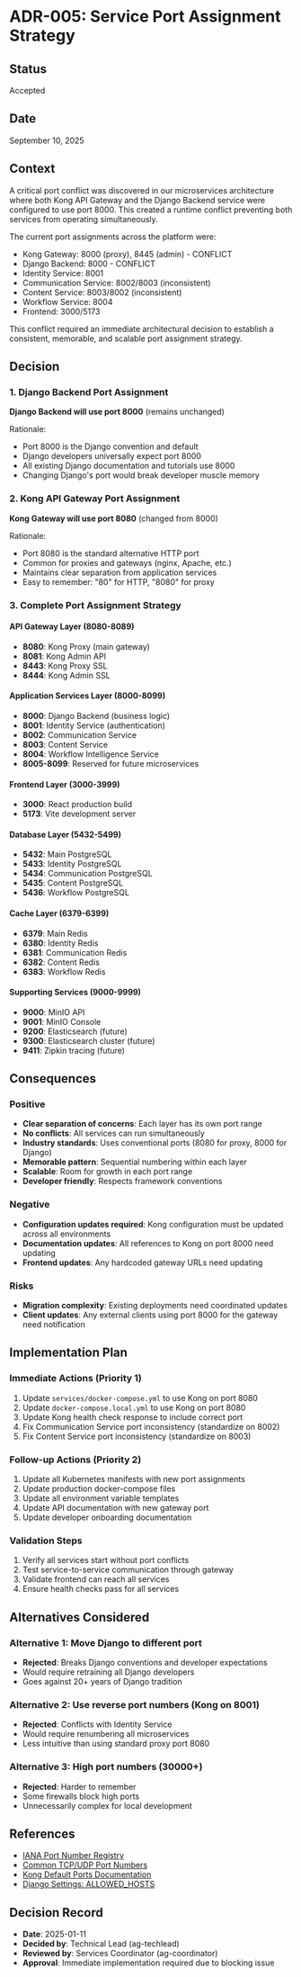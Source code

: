 # ADR-005: Service Port Assignment Strategy

## Status
Accepted

## Date
September 10, 2025

## Context
A critical port conflict was discovered in our microservices architecture where both Kong API Gateway and the Django Backend service were configured to use port 8000. This created a runtime conflict preventing both services from operating simultaneously.

The current port assignments across the platform were:
- Kong Gateway: 8000 (proxy), 8445 (admin) - CONFLICT
- Django Backend: 8000 - CONFLICT  
- Identity Service: 8001
- Communication Service: 8002/8003 (inconsistent)
- Content Service: 8003/8002 (inconsistent)
- Workflow Service: 8004
- Frontend: 3000/5173

This conflict required an immediate architectural decision to establish a consistent, memorable, and scalable port assignment strategy.

## Decision

### 1. Django Backend Port Assignment
**Django Backend will use port 8000** (remains unchanged)

Rationale:
- Port 8000 is the Django convention and default
- Django developers universally expect port 8000
- All existing Django documentation and tutorials use 8000
- Changing Django's port would break developer muscle memory

### 2. Kong API Gateway Port Assignment  
**Kong Gateway will use port 8080** (changed from 8000)

Rationale:
- Port 8080 is the standard alternative HTTP port
- Common for proxies and gateways (nginx, Apache, etc.)
- Maintains clear separation from application services
- Easy to remember: "80" for HTTP, "8080" for proxy

### 3. Complete Port Assignment Strategy

#### API Gateway Layer (8080-8089)
- **8080**: Kong Proxy (main gateway)
- **8081**: Kong Admin API
- **8443**: Kong Proxy SSL
- **8444**: Kong Admin SSL

#### Application Services Layer (8000-8099)
- **8000**: Django Backend (business logic)
- **8001**: Identity Service (authentication)
- **8002**: Communication Service
- **8003**: Content Service  
- **8004**: Workflow Intelligence Service
- **8005-8099**: Reserved for future microservices

#### Frontend Layer (3000-3999)
- **3000**: React production build
- **5173**: Vite development server

#### Database Layer (5432-5499)
- **5432**: Main PostgreSQL
- **5433**: Identity PostgreSQL
- **5434**: Communication PostgreSQL
- **5435**: Content PostgreSQL
- **5436**: Workflow PostgreSQL

#### Cache Layer (6379-6399)
- **6379**: Main Redis
- **6380**: Identity Redis
- **6381**: Communication Redis
- **6382**: Content Redis
- **6383**: Workflow Redis

#### Supporting Services (9000-9999)
- **9000**: MinIO API
- **9001**: MinIO Console
- **9200**: Elasticsearch (future)
- **9300**: Elasticsearch cluster (future)
- **9411**: Zipkin tracing (future)

## Consequences

### Positive
- **Clear separation of concerns**: Each layer has its own port range
- **No conflicts**: All services can run simultaneously
- **Industry standards**: Uses conventional ports (8080 for proxy, 8000 for Django)
- **Memorable pattern**: Sequential numbering within each layer
- **Scalable**: Room for growth in each port range
- **Developer friendly**: Respects framework conventions

### Negative
- **Configuration updates required**: Kong configuration must be updated across all environments
- **Documentation updates**: All references to Kong on port 8000 need updating
- **Frontend updates**: Any hardcoded gateway URLs need updating

### Risks
- **Migration complexity**: Existing deployments need coordinated updates
- **Client updates**: Any external clients using port 8000 for the gateway need notification

## Implementation Plan

### Immediate Actions (Priority 1)
1. Update `services/docker-compose.yml` to use Kong on port 8080
2. Update `docker-compose.local.yml` to use Kong on port 8080
3. Update Kong health check response to include correct port
4. Fix Communication Service port inconsistency (standardize on 8002)
5. Fix Content Service port inconsistency (standardize on 8003)

### Follow-up Actions (Priority 2)
1. Update all Kubernetes manifests with new port assignments
2. Update production docker-compose files
3. Update all environment variable templates
4. Update API documentation with new gateway port
5. Update developer onboarding documentation

### Validation Steps
1. Verify all services start without port conflicts
2. Test service-to-service communication through gateway
3. Validate frontend can reach all services
4. Ensure health checks pass for all services

## Alternatives Considered

### Alternative 1: Move Django to different port
- **Rejected**: Breaks Django conventions and developer expectations
- Would require retraining all Django developers
- Goes against 20+ years of Django tradition

### Alternative 2: Use reverse port numbers (Kong on 8001)
- **Rejected**: Conflicts with Identity Service
- Would require renumbering all microservices
- Less intuitive than using standard proxy port 8080

### Alternative 3: High port numbers (30000+)
- **Rejected**: Harder to remember
- Some firewalls block high ports
- Unnecessarily complex for local development

## References
- [IANA Port Number Registry](https://www.iana.org/assignments/service-names-port-numbers)
- [Common TCP/UDP Port Numbers](https://en.wikipedia.org/wiki/List_of_TCP_and_UDP_port_numbers)
- [Kong Default Ports Documentation](https://docs.konghq.com/gateway/latest/reference/configuration/#port-configuration)
- [Django Settings: ALLOWED_HOSTS](https://docs.djangoproject.com/en/5.1/ref/settings/#allowed-hosts)

## Decision Record
- **Date**: 2025-01-11
- **Decided by**: Technical Lead (ag-techlead)
- **Reviewed by**: Services Coordinator (ag-coordinator)
- **Approval**: Immediate implementation required due to blocking issue